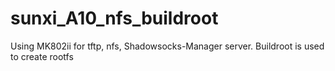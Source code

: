 # sunxi_A10_nfs_buildroot
Using MK802ii for tftp, nfs, Shadowsocks-Manager server. Buildroot is used to create rootfs
